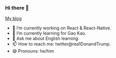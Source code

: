 ### Hi there 👋

[My blog](https://blog.yungeeker.com)

- 🔭 I’m currently working on React & React-Native.
- 🌱 I’m currently learning for Gao Kao.
- 💬 Ask me about English learning.
- 📫 How to reach me: twitter@rea1DonandTrump.
- 😄 Pronouns: he/him
